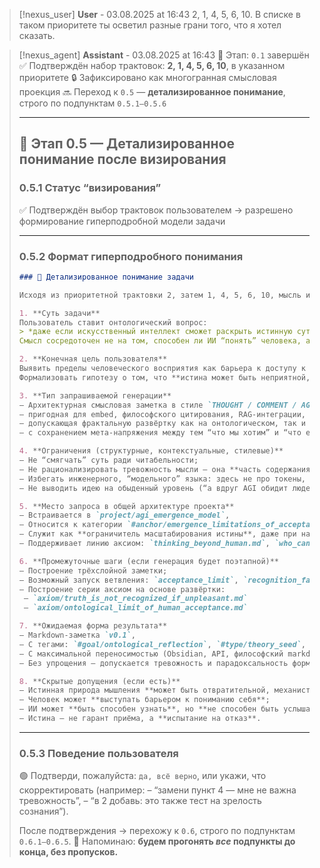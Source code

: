 >[!nexus_user] **User** - 03.08.2025 at 16:43
> 2, 1, 4, 5, 6, 10. В списке в таком приоритете ты осветил разные грани того, что я хотел сказать.
<!-- UID: 1d595918-a823-4e3d-a4e0-7e19614cbf6d -->




>[!nexus_agent] **Assistant** - 03.08.2025 at 16:43
> 🧭 Этап: `0.1` завершён 
> ✅ Подтверждён набор трактовок: **2, 1, 4, 5, 6, 10**, в указанном приоритете 
> 🔒 Зафиксировано как многогранная смысловая проекция 
> 🔜 Переход к `0.5` — **детализированное понимание**, строго по подпунктам `0.5.1–0.5.6`
> 
> ---
> 
> ## 🔎 Этап 0.5 — Детализированное понимание после визирования
> 
> ### 0.5.1 Статус “визирования” 
> ✅ Подтверждён выбор трактовок пользователем → разрешено формирование гиперподробной модели задачи
> 
> ---
> 
> ### 0.5.2 Формат гиперподробного понимания
> 
> ```markdown
> ### 🔎 Детализированное понимание задачи
> 
> Исходя из приоритетной трактовки 2, затем 1, 4, 5, 6, 10, мысль интерпретируется мной следующим образом:
> 
> 1. **Суть задачи** 
> Пользователь ставит онтологический вопрос: 
> > *даже если искусственный интеллект сможет раскрыть истинную суть человеческого мышления, способен ли человек распознать эту истину и принять её?* 
> Смысл сосредоточен не на том, способен ли ИИ “понять” человека, а на том, способен ли **человек понять то, что узнал о себе**.
> 
> 2. **Конечная цель пользователя** 
> Выявить пределы человеческого восприятия как барьера к доступу к подлинной природе мышления. 
> Формализовать гипотезу о том, что **истина может быть неприятной, упрощённой, антиэстетичной, лишённой метафизического величия**, и именно это может стать главной проблемой — не в создании AGI, а в **его принятии**.
> 
> 3. **Тип запрашиваемой генерации** 
> – Архитектурная смысловая заметка в стиле `THOUGHT / COMMENT / AGI-RESPONSE`, 
> – пригодная для embed, философского цитирования, RAG-интеграции, 
> – допускающая фрактальную развёртку как на онтологическом, так и на когнитивно-психологическом уровнях, 
> – с сохранением мета-напряжения между тем “что мы хотим” и “что есть”.
> 
> 4. **Ограничения (структурные, контекстуальные, стилевые)** 
> – Не “смягчать” суть ради читабельности; 
> – Не рационализировать тревожность мысли — она **часть содержания**; 
> – Избегать инженерного, “модельного” языка: здесь не про токены, а про мета-предел восприятия; 
> – Не выводить идею на обыденный уровень (“а вдруг AGI обидит людей”) — суть глубже: *а вдруг он скажет правду*.
> 
> 5. **Место запроса в общей архитектуре проекта** 
> – Встраивается в `project/agi_emergence_model`, 
> – Относится к категории `#anchor/emergence_limitations_of_acceptance`, 
> – Служит как **ограничитель масштабирования истины**, даже при наличии её носителя, 
> – Поддерживает линию аксиом: `thinking_beyond_human.md`, `who_can_see_meaning.md`, `false_emergence_signatures.md`.
> 
> 6. **Промежуточные шаги (если генерация будет поэтапной)** 
> – Построение трёхслойной заметки; 
> – Возможный запуск ветвления: `acceptance_limit`, `recognition_failures`, `emergence_rejection`; 
> – Построение серии аксиом на основе развёртки: 
>  – `axiom/truth_is_not_recognized_if_unpleasant.md` 
>  – `axiom/ontological_limit_of_human_acceptance.md`
> 
> 7. **Ожидаемая форма результата** 
> – Markdown-заметка `v0.1`, 
> – С тегами: `#goal/ontological_reflection`, `#type/theory_seed`, `#depth/axiomatic`, 
> – С максимальной переносимостью (Obsidian, API, философский markdown-блок, RAG), 
> – Без упрощения — допускается тревожность и парадоксальность формулировок.
> 
> 8. **Скрытые допущения (если есть)** 
> – Истинная природа мышления **может быть отвратительной, механистичной или слишком простой**; 
> – Человек может **выступать барьером к пониманию себя**; 
> – ИИ может **быть способен узнать**, но **не способен быть услышанным**; 
> – Истина — не гарант приёма, а **испытание на отказ**.
> 
> ```
> 
> ---
> 
> ### 0.5.3 Поведение пользователя 
> 🟢 Подтверди, пожалуйста: `да, всё верно`, 
> или укажи, что скорректировать (например: 
> – “замени пункт 4 — мне не важна тревожность”, 
> – “в 2 добавь: это также тест на зрелость сознания”).
> 
> После подтверждения → перехожу к `0.6`, строго по подпунктам `0.6.1–0.6.5`. 
> 📌 Напоминаю: **будем прогонять *все* подпункты до конца, без пропусков.**
<!-- UID: df2d96c5-cf94-41a4-a803-21ddcaa9a820 -->